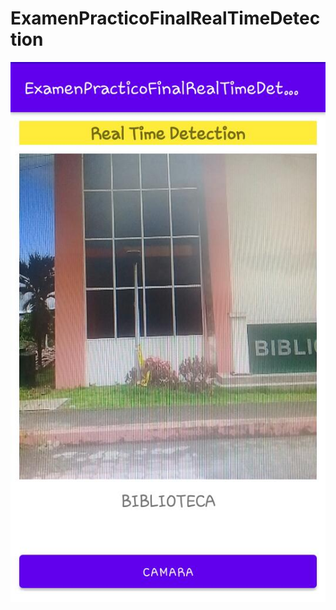 # ExamenPracticoFinalRealTimeDetection

![](https://github.com/JordyR15/ExamenPracticoFinalRealTimeDetection/blob/master/Biblioteca.jpg)
